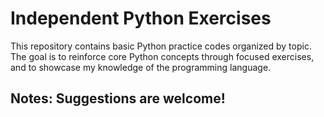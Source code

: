 # Independent Python Exercises

This repository contains basic Python practice codes organized by topic. The goal is to reinforce core Python concepts through focused exercises, and to showcase my knowledge of the programming language.

## Notes: Suggestions are welcome!
